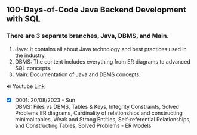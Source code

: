## 100-Days-of-Code Java Backend Development with SQL

### There are 3 separate branches, Java, DBMS, and Main.
1. Java: It contains all about Java technology and best practices used in the industry.
2. DBMS: The content includes everything from ER diagrams to advanced SQL concepts.
3. Main: Documentation of Java and DBMS concepts.


 ⏯️ Youtube [Link](https://www.youtube.com/channel/UC0Sa4fMsYNitVeYBYXO7grA)

- [x] D001: 20/08/2023 - Sun  
DBMS: Files vs DBMS, Tables & Keys, Integrity Constraints, Solved Problems
 ER diagrams, Cardinality of relationships and constructing minimal tables, 
 Weak and Strong Entities, Self-referential Relationships, and Constructing Tables, 
 Solved Problems - ER Models

